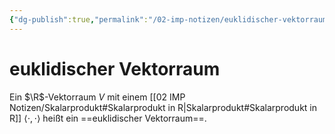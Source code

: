 ```yaml
---
{"dg-publish":true,"permalink":"/02-imp-notizen/euklidischer-vektorraum/"}
---
```


# euklidischer Vektorraum
Ein $\R$-Vektorraum $V$ mit einem [[02 IMP Notizen/Skalarprodukt#Skalarprodukt in R|Skalarprodukt#Skalarprodukt in R]] $\langle\cdot,\cdot\rangle$ heißt ein ==euklidischer Vektorraum==. 

